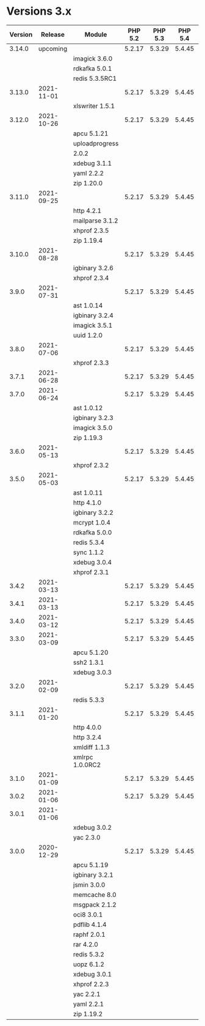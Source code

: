 <!-- markdownlint-disable MD013 -->
# Versions 3.x

| Version | Release    | Module            | PHP 5.2 | PHP 5.3 | PHP 5.4 | PHP 5.5 | PHP 5.6 | PHP 7.0 | PHP 7.1 | PHP 7.2 | PHP 7.3 | PHP 7.4 | PHP 8.0 |
|---------|------------|-------------------|---------|---------|---------|---------|---------|---------|---------|---------|---------|---------|---------|
| 3.14.0  | upcoming   |                   | 5.2.17  | 5.3.29  | 5.4.45  | 5.5.38  | 5.6.40  |  7.0.33 |  7.1.30 |  7.2.34 |  7.3.33 |  7.4.25 |  8.0.12 |
|         |            | imagick 3.6.0     |         |         |         |         |         |         |         |         |         |         |         |
|         |            | rdkafka 5.0.1     |         |         |         |         |         |         |         |         |         |         |         |
|         |            | redis 5.3.5RC1    |         |         |         |         |         |         |         |         |         |         |         |
| 3.13.0  | 2021-11-01 |                   | 5.2.17  | 5.3.29  | 5.4.45  | 5.5.38  | 5.6.40  |  7.0.33 |  7.1.30 |  7.2.34 |  7.3.32 |  7.4.25 |  8.0.12 |
|         |            | xlswriter 1.5.1   |         |         |         |         |         |         |         |         |         |         |         |
| 3.12.0  | 2021-10-26 |                   | 5.2.17  | 5.3.29  | 5.4.45  | 5.5.38  | 5.6.40  |  7.0.33 |  7.1.30 |  7.2.34 |  7.3.31 |  7.4.25 |  8.0.12 |
|         |            | apcu 5.1.21       |         |         |         |         |         |         |         |         |         |         |         |
|         |            | uploadprogress    |         |         |         |         |         |         |         |         |         |         |         |
|         |            |     2.0.2         |         |         |         |         |         |         |         |         |         |         |         |
|         |            | xdebug 3.1.1      |         |         |         |         |         |         |         |         |         |         |         |
|         |            | yaml 2.2.2        |         |         |         |         |         |         |         |         |         |         |         |
|         |            | zip 1.20.0        |         |         |         |         |         |         |         |         |         |         |         |
| 3.11.0  | 2021-09-25 |                   | 5.2.17  | 5.3.29  | 5.4.45  | 5.5.38  | 5.6.40  |  7.0.33 |  7.1.30 |  7.2.34 |  7.3.31 |  7.4.24 |  8.0.11 |
|         |            | http 4.2.1        |         |         |         |         |         |         |         |         |         |         |         |
|         |            | mailparse 3.1.2   |         |         |         |         |         |         |         |         |         |         |         |
|         |            | xhprof 2.3.5      |         |         |         |         |         |         |         |         |         |         |         |
|         |            | zip 1.19.4        |         |         |         |         |         |         |         |         |         |         |         |
| 3.10.0  | 2021-08-28 |                   | 5.2.17  | 5.3.29  | 5.4.45  | 5.5.38  | 5.6.40  |  7.0.33 |  7.1.30 |  7.2.34 |  7.3.30 |  7.4.23 |  8.0.10 |
|         |            | igbinary 3.2.6    |         |         |         |         |         |         |         |         |         |         |         |
|         |            | xhprof 2.3.4      |         |         |         |         |         |         |         |         |         |         |         |
| 3.9.0   | 2021-07-31 |                   | 5.2.17  | 5.3.29  | 5.4.45  | 5.5.38  | 5.6.40  |  7.0.33 |  7.1.30 |  7.2.34 |  7.3.29 |  7.4.22 |  8.0.9  |
|         |            | ast 1.0.14        |         |         |         |         |         |         |         |         |         |         |         |
|         |            | igbinary 3.2.4    |         |         |         |         |         |         |         |         |         |         |         |
|         |            | imagick 3.5.1     |         |         |         |         |         |         |         |         |         |         |         |
|         |            | uuid 1.2.0        |         |         |         |         |         |         |         |         |         |         |         |
| 3.8.0   | 2021-07-06 |                   | 5.2.17  | 5.3.29  | 5.4.45  | 5.5.38  | 5.6.40  |  7.0.33 |  7.1.30 |  7.2.34 |  7.3.29 |  7.4.21 |  8.0.8  |
|         |            | xhprof 2.3.3      |         |         |         |         |         |         |         |         |         |         |         |
| 3.7.1   | 2021-06-28 |                   | 5.2.17  | 5.3.29  | 5.4.45  | 5.5.38  | 5.6.40  |  7.0.33 |  7.1.30 |  7.2.34 |  7.3.28 |  7.4.20 |  8.0.7  |
| 3.7.0   | 2021-06-24 |                   | 5.2.17  | 5.3.29  | 5.4.45  | 5.5.38  | 5.6.40  |  7.0.33 |  7.1.30 |  7.2.34 |  7.3.28 |  7.4.20 |  8.0.7  |
|         |            | ast 1.0.12        |         |         |         |         |         |         |         |         |         |         |         |
|         |            | igbinary 3.2.3    |         |         |         |         |         |         |         |         |         |         |         |
|         |            | imagick 3.5.0     |         |         |         |         |         |         |         |         |         |         |         |
|         |            | zip 1.19.3        |         |         |         |         |         |         |         |         |         |         |         |
| 3.6.0   | 2021-05-13 |                   | 5.2.17  | 5.3.29  | 5.4.45  | 5.5.38  | 5.6.40  |  7.0.33 |  7.1.30 |  7.2.34 |  7.3.28 |  7.4.19 |  8.0.6  |
|         |            | xhprof 2.3.2      |         |         |         |         |         |         |         |         |         |         |         |
| 3.5.0   | 2021-05-03 |                   | 5.2.17  | 5.3.29  | 5.4.45  | 5.5.38  | 5.6.40  |  7.0.33 |  7.1.30 |  7.2.34 |  7.3.28 |  7.4.18 |  8.0.5  |
|         |            | ast 1.0.11        |         |         |         |         |         |         |         |         |         |         |         |
|         |            | http 4.1.0        |         |         |         |         |         |         |         |         |         |         |         |
|         |            | igbinary 3.2.2    |         |         |         |         |         |         |         |         |         |         |         |
|         |            | mcrypt 1.0.4      |         |         |         |         |         |         |         |         |         |         |         |
|         |            | rdkafka 5.0.0     |         |         |         |         |         |         |         |         |         |         |         |
|         |            | redis 5.3.4       |         |         |         |         |         |         |         |         |         |         |         |
|         |            | sync 1.1.2        |         |         |         |         |         |         |         |         |         |         |         |
|         |            | xdebug 3.0.4      |         |         |         |         |         |         |         |         |         |         |         |
|         |            | xhprof 2.3.1      |         |         |         |         |         |         |         |         |         |         |         |
| 3.4.2   | 2021-03-13 |                   | 5.2.17  | 5.3.29  | 5.4.45  | 5.5.38  | 5.6.40  |  7.0.33 |  7.1.30 |  7.2.34 |  7.3.27 |  7.4.16 |  8.0.3  |
| 3.4.1   | 2021-03-13 |                   | 5.2.17  | 5.3.29  | 5.4.45  | 5.5.38  | 5.6.40  |  7.0.33 |  7.1.30 |  7.2.34 |  7.3.27 |  7.4.16 |  8.0.3  |
| 3.4.0   | 2021-03-12 |                   | 5.2.17  | 5.3.29  | 5.4.45  | 5.5.38  | 5.6.40  |  7.0.33 |  7.1.30 |  7.2.34 |  7.3.27 |  7.4.16 |  8.0.3  |
| 3.3.0   | 2021-03-09 |                   | 5.2.17  | 5.3.29  | 5.4.45  | 5.5.38  | 5.6.40  |  7.0.33 |  7.1.30 |  7.2.34 |  7.3.27 |  7.4.16 |  8.0.3  |
|         |            | apcu 5.1.20       |         |         |         |         |         |         |         |         |         |         |         |
|         |            | ssh2 1.3.1        |         |         |         |         |         |         |         |         |         |         |         |
|         |            | xdebug 3.0.3      |         |         |         |         |         |         |         |         |         |         |         |
| 3.2.0   | 2021-02-09 |                   | 5.2.17  | 5.3.29  | 5.4.45  | 5.5.38  | 5.6.40  |  7.0.33 |  7.1.30 |  7.2.34 |  7.3.27 |  7.4.15 |  8.0.2  |
|         |            | redis 5.3.3       |         |         |         |         |         |         |         |         |         |         |         |
| 3.1.1   | 2021-01-20 |                   | 5.2.17  | 5.3.29  | 5.4.45  | 5.5.38  | 5.6.40  |  7.0.33 |  7.1.30 |  7.2.34 |  7.3.26 |  7.4.14 |  8.0.1  |
|         |            | http 4.0.0        |         |         |         |         |         |         |         |         |         |         |         |
|         |            | http 3.2.4        |         |         |         |         |         |         |         |         |         |         |         |
|         |            | xmldiff 1.1.3     |         |         |         |         |         |         |         |         |         |         |         |
|         |            | xmlrpc 1.0.0RC2   |         |         |         |         |         |         |         |         |         |         |         |
| 3.1.0   | 2021-01-09 |                   | 5.2.17  | 5.3.29  | 5.4.45  | 5.5.38  | 5.6.40  |  7.0.33 |  7.1.30 |  7.2.34 |  7.3.26 |  7.4.14 |  8.0.1  |
| 3.0.2   | 2021-01-06 |                   | 5.2.17  | 5.3.29  | 5.4.45  | 5.5.38  | 5.6.40  |  7.0.33 |  7.1.30 |  7.2.34 |  7.3.25 |  7.4.13 |  8.0.0  |
| 3.0.1   | 2021-01-06 |                   |         |         |         |         |         |         |         |         |         |         |         |
|         |            | xdebug 3.0.2      |         |         |         |         |         |         |         |         |         |         |         |
|         |            | yac 2.3.0         |         |         |         |         |         |         |         |         |         |         |         |
| 3.0.0   | 2020-12-29 |                   | 5.2.17  | 5.3.29  | 5.4.45  | 5.5.38  | 5.6.40  |  7.0.33 |  7.1.30 |  7.2.34 |  7.3.25 |  7.4.13 |  8.0.0  |
|         |            | apcu 5.1.19       |         |         |         |         |         |         |         |         |  7.3.24 |  7.4.12 |         |
|         |            | igbinary 3.2.1    |         |         |         |         |         |         |         |         |         |         |         |
|         |            | jsmin 3.0.0       |         |         |         |         |         |         |         |         |         |         |         |
|         |            | memcache 8.0      |         |         |         |         |         |         |         |         |         |         |         |
|         |            | msgpack 2.1.2     |         |         |         |         |         |         |         |         |         |         |         |
|         |            | oci8 3.0.1        |         |         |         |         |         |         |         |         |         |         |         |
|         |            | pdflib 4.1.4      |         |         |         |         |         |         |         |         |         |         |         |
|         |            | raphf 2.0.1       |         |         |         |         |         |         |         |         |         |         |         |
|         |            | rar 4.2.0         |         |         |         |         |         |         |         |         |         |         |         |
|         |            | redis 5.3.2       |         |         |         |         |         |         |         |         |         |         |         |
|         |            | uopz 6.1.2        |         |         |         |         |         |         |         |         |         |         |         |
|         |            | xdebug 3.0.1      |         |         |         |         |         |         |         |         |         |         |         |
|         |            | xhprof 2.2.3      |         |         |         |         |         |         |         |         |         |         |         |
|         |            | yac 2.2.1         |         |         |         |         |         |         |         |         |         |         |         |
|         |            | yaml 2.2.1        |         |         |         |         |         |         |         |         |         |         |         |
|         |            | zip 1.19.2        |         |         |         |         |         |         |         |         |         |         |         |
